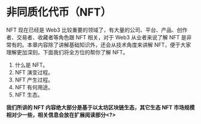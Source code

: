 # 非同质化代币（NFT）
NFT 现在已经是 Web3 比较重要的领域了，有大量的公司、平台、产品、创作者、交易者、收藏者等角色跟 NFT 相关，对于 Web3 从业者来说了解 NFT 是非常有的。本章内容除了讲解基础知识外，还会从技术角度来讲解 NFT，便于大家理解更加深刻。下面我们将全方位的帮你了解 NFT。
1. 什么是 NFT。
2. NFT 演变过程。
3. NFT 产生过程。
4. NFT 有何用途。
5. NFT 生态。

**我们所讲的 NFT 内容绝大部分是基于以太坊区块链生态，其它生态 NFT 市场规模相对少一些，相关信息会放在扩展阅读部分<?>**
